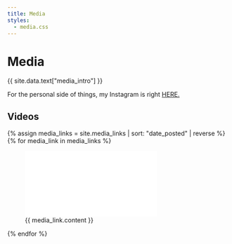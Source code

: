 ```yaml
---
title: Media
styles:
  - media.css
---
```


<h1>Media</h1>
<section id="introduction">
        <p>{{ site.data.text["media_intro"] }}</p>
        <span>For the personal side of things, my Instagram is right
                    <a class="text-based-link" target="_blank" href="https://www.instagram.com/redbrickhut/">
                        HERE.
                    </a>
        </span>
</section>

<section id="videos">
    <h2>Videos</h2>
    {% assign media_links = site.media_links | sort: "date_posted" | reverse %}
    {% for media_link in media_links %}
    <figure>
        <iframe src="{{ media_link.link }}" aria-labelledby="tso-video"
                frameborder="0" allow="accelerometer; autoplay; encrypted-media; gyroscope; picture-in-picture"
                allowfullscreen>
        </iframe>
        <figcaption class="video-summary">
            {{ media_link.content }}
        </figcaption>
    </figure>
    {% endfor %}
</section>
